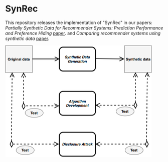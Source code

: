 # SynRec
This repository releases the implementation of "SynRec" in our papers: *Partially Synthetic Data for Recommender Systems:
Prediction Performance and Preference Hiding* [paper](http://google.com). and *Comparing recommender systems using synthetic data* [paper](https://dl.acm.org/doi/abs/10.1145/3240323.3240325).


![Diagram](diagramSynRec.jpg)
